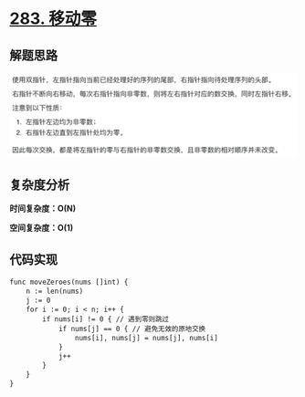 # [283. 移动零](https://leetcode-cn.com/problems/move-zeroes/)

## 解题思路

![3FA89AA6-087F-44EF-B667-01144876A39A](images/3FA89AA6-087F-44EF-B667-01144876A39A.png)

## 复杂度分析

**时间复杂度：O(N)**

**空间复杂度：O(1)** 

## 代码实现

```golang
func moveZeroes(nums []int) {
	n := len(nums)
	j := 0
	for i := 0; i < n; i++ {
		if nums[i] != 0 { // 遇到零则跳过
			if nums[j] == 0 { // 避免无效的原地交换
				nums[i], nums[j] = nums[j], nums[i]
			}
			j++
		}
	}
}
```